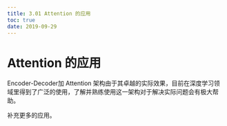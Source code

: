 ```yaml
---
title: 3.01 Attention 的应用
toc: true
date: 2019-09-29
---
```

# Attention 的应用

Encoder-Decoder加 Attention 架构由于其卓越的实际效果，目前在深度学习领域里得到了广泛的使用，了解并熟练使用这一架构对于解决实际问题会有极大帮助。


补充更多的应用。
